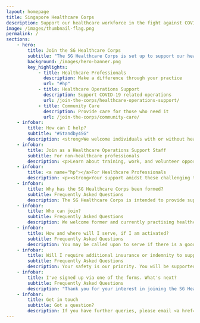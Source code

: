 ```yaml
---
layout: homepage
title: Singapore Healthcare Corps
description: Support our healthcare workforce in the fight against COVID-19. We are calling for former and current healthcare professionals to be on standby, and join us when we need additional support.
image: /images/thumbnail-flag.png
permalink: /
sections:
    - hero:
        title: Join the SG Healthcare Corps
        subtitle: "The SG Healthcare Corps is set up to support our healthcare workforce in the fight against COVID-19. We are calling for former and current healthcare professionals to be on standby, and welcome non-healthcare professionals to provide additional support in COVID-19 operations and community care."
        background: /images/hero-banner.png
        key_highlights:
            - title: Healthcare Professionals
              description: Make a difference through your practice
              url: "#hp"
            - title: Healthcare Operations Support
              description: Support COVID-19 related operations
              url: /join-the-corps/healthcare-operations-support/
            - title: Community Care
              description: Provide care for those who need it
              url: /join-the-corps/community-care/
    - infobar:
        title: How can I help?
        subtitle: "#Standby4SG"
        description: <strong>We welcome individuals with or without healthcare experience to support our healthcare professionals in COVID-19 related operations and in community care.</strong><br/> All individuals shortlisted for deployment will be provided training. Post-training, you may be matched to work or volunteer opportunities in operations support or in community care.
    - infobar:
        title: Join as a Healthcare Operations Support Staff
        subtitle: For non-healthcare professionals
        description: <p>Learn about training, work, and volunteer opportunities with the Corps</p><div class="how-can-i-help">  <div class="jobs-list row">    <div class="job col-md-4">      <img class="job-graphic" alt="A nurse standing by patient in hospital bed" src="/images/jobs/healthcare-operations-support.png">      <div class="job-description">        <h5 class="job-title">Healthcare Ops Support</h5>        Swab Ops<br>        Phlebotomist<br>        Admin &amp; Ops<br>        <a class="apply bp-button is-secondary" href="/join-the-corps/ops-support/">          Learn&nbsp;more        </a>      </div>    </div>    <div class="job col-md-4">      <img class="job-graphic" alt="A radiographer reading a chest x-ray and a laboratory technician taking a blood sample" src="/images/jobs/community-care.png">      <div class="job-description">        <h5 class="job-title">Community Care</h5>        Community Care Ambassador<br>        Healthcare Assistant<br>        <br class="d-none d-md-inline-block">        <a class="apply bp-button is-secondary" href="/join-the-corps/community-care/">          Learn&nbsp;more        </a>      </div>    </div>  </div></div>
    - infobar:
        title: <a name="hp"></a>For Healthcare Professionals
        description: <p><strong>Your support amidst these challenging times will make a difference not just to patients, but to the wider healthcare community.</strong> To indicate interest in joining the SG Healthcare Corps, click on the profession you are trained in to access the sign-up forms. You are also encouraged to read the FAQs below for answers to questions you may have.</p><div class="how-can-i-help">  <div class="jobs-list row">    <div class="job col-md-4">      <img class="job-graphic" alt="A doctor standing by patient in wheelchair" src="/images/jobs/doctor.png">      <div class="job-description">        <h5 class="job-title">Doctor</h5>        <br class="d-none d-md-inline-block">        <br class="d-none d-md-inline-block">        <br class="d-none d-md-inline-block">        <a class="apply bp-button is-secondary" href="https://go.gov.sg/shc-doctors">          ✎&nbsp;&nbsp;Apply        </a>      </div>    </div>    <div class="job col-md-4">      <img class="job-graphic" alt="A nurse standing by patient in hospital bed" src="/images/jobs/nurse.png">      <div class="job-description">        <h5 class="job-title">Nurse</h5>        Enrolled Nurse<br>        Registered Nurse<br>        <br class="d-none d-md-inline-block">        <a class="apply bp-button is-secondary" href="https://go.gov.sg/shc-nurses">          ✎&nbsp;&nbsp;Apply        </a>      </div>    </div>    <div class="job col-md-4">      <img class="job-graphic" alt="Support care staff talking with and assisting patients" src="/images/jobs/support-care.png">      <div class="job-description">        <h5 class="job-title">Support Care</h5>        Nursing Assistant<br>        Therapy Assistant<br>        Basic Care Assistant<br>        <a class="apply bp-button is-secondary" href="https://go.gov.sg/shc-supportcare">          ✎&nbsp;&nbsp;Apply        </a>      </div>    </div>  </div>  <div class="jobs-list row">    <div class="job col-md-4">      <img class="job-graphic" alt="A radiographer reading a chest x-ray and a laboratory technician taking a blood sample" src="/images/jobs/allied-health.png">      <div class="job-description">        <h5 class="job-title">Allied Health</h5>        <br class="d-none d-md-inline-block">        <br class="d-none d-md-inline-block">        <a class="apply bp-button is-secondary" href="https://go.gov.sg/shc-ahp">          ✎&nbsp;&nbsp;Apply        </a>      </div>    </div>    <div class="job col-md-4">      <img class="job-graphic" alt="A pharmacist passing a patient his prescription next to a pill bottle and a pack of capsules" src="/images/jobs/pharmacy.png">      <div class="job-description">        <h5 class="job-title">Pharmacy</h5>        Pharmacist<br>        Pharmacy Technician<br>        <a class="apply bp-button is-secondary" href="https://go.gov.sg/shc-pharm">          ✎&nbsp;&nbsp;Apply        </a>      </div>    </div>    <div class="job col-md-4">      <img class="job-graphic" alt="A pharmacist passing a patient his prescription next to a pill bottle and a pack of capsules" src="/images/jobs/dental.png">      <div class="job-description">        <h5 class="job-title">Dental</h5>        Dentist<br>        Oral Health Therapist<br>        <a class="apply bp-button is-secondary" href="https://go.gov.sg/shc-dental">          ✎&nbsp;&nbsp;Apply        </a>      </div>    </div>  </div>  <div class="jobs-list row">    <div class="job col-md-4">      <img class="job-graphic" alt="A pharmacist passing a patient his prescription next to a pill bottle and a pack of capsules" src="/images/jobs/medics.png">      <div class="job-description">        <h5 class="job-title">Medics</h5>        First Aider<br>        Responder<br>        Emergency Medical Technician<br>        <a class="apply bp-button is-secondary" href="https://go.gov.sg/shc-medic">          ✎&nbsp;&nbsp;Apply        </a>      </div>    </div>    <div class="job col-md-4">      <img class="job-graphic" alt="A pharmacist passing a patient his prescription next to a pill bottle and a pack of capsules" src="/images/jobs/medical-lab.png">      <div class="job-description">        <h5 class="job-title">Medical Lab</h5>        Lab Technologist<br>        Lab Assistant<br>        <br class="d-none d-md-inline-block">        <a class="apply bp-button is-secondary" href="https://go.gov.sg/shc-labtech">          ✎&nbsp;&nbsp;Apply        </a>      </div>    </div>            </div></div>
    - infobar:
        title: Why has the SG Healthcare Corps been formed?
        subtitle: Frequently Asked Questions
        description: The SG Healthcare Corps is intended to provide support to our healthcare and community care professionals by referring additional healthcare professionals and lay extenders to areas of need. It is currently coordinated by the Ministry of Health, with support from our partner agencies, as well as institutions from public healthcare, primary, and community care sectors.
    - infobar:
        title: Who can join?
        subtitle: Frequently Asked Questions
        description: We welcome former and currently practising healthcare professionals interested in returning to serve in public healthcare and community care, as well as non-healthcare professionals committed to training in supporting roles. Please indicate your interest via the forms on the respective links, and do note that you must be aged 18 years old and above to be considered for roles.
    - infobar: 
        title: How and where will I serve, if I am activated?
        subtitle: Frequently Asked Questions
        description: You may be called upon to serve if there is a good match with available opportunities. Sites where opportunities may arise include public healthcare, community care, and primary care institutions. Some of our enlistees have also been deployed to COVID-19 operations such as community isolation facilities, swab isolation facilities, and at foreign worker dormitories. You will support our healthcare workforce in delivering care and assurance to patients in need - this is not just about directly supporting our COVID-19 response, as we have healthcare professionals in care settings such as community hospitals and nursing homes, where support may also be needed.
    - infobar:
        title: Will I require additional insurance or indemnity to support COVID-19 efforts?
        subtitle: Frequently Asked Questions
        description: Your safety is our priority. You will be supported by the institutions you are matched to, who will put in place precautionary measures and training to ensure workplace safety and health. On your part, please note to only serve if you are well, i.e. have no flu-like symptoms such as fever and cough, and do not have long-term health conditions that put you at increased risk of COVID-19 or other illnesses.<br/><br/>To the extent not covered by any existing insurance, indemnity, or compensation schemes, the Government of the Republic of Singapore will indemnify anything done or omitted to be done in good faith and with reasonable care by all medical practitioners and healthcare workers, in the discharge of their functions and duties in efforts to prevent and reduce the spread of COVID-19.
    - infobar:
        title: I've signed up via one of the forms. What's next?
        subtitle: Frequently Asked Questions
        description: "Thank you for your interest in joining the SG Healthcare Corps! If you have signed up, you will be invited to join our outreach channels to receive the latest updates. If there is a good match, we will be in touch with you via email or phone call to confirm your enlistment to the Corps, and to link you up with the institution that can benefit from your help. Stay tuned, share this opportunity to #standby4SG, and keep well."
    - infobar:
        title: Get in touch
        subtitle: Got a question?
        description: If you have further queries, please email <a href="mailto:shc@moh.gov.sg">shc@moh.gov.sg</a>.<br/> If you wish to submit a change request to a past submission, please fill up <a href="https://go.gov.sg/shc-change">this form</a>.
---
```

